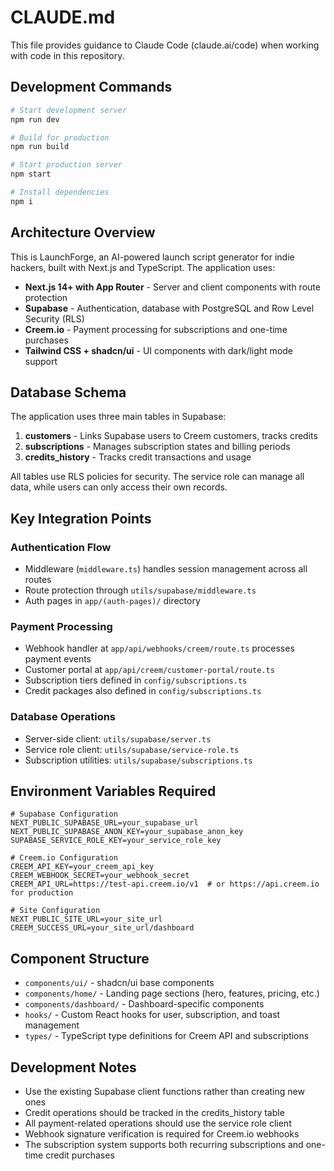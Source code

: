 # CLAUDE.md

This file provides guidance to Claude Code (claude.ai/code) when working with code in this repository.

## Development Commands

```bash
# Start development server
npm run dev

# Build for production
npm run build

# Start production server
npm start

# Install dependencies
npm i
```

## Architecture Overview

This is LaunchForge, an AI-powered launch script generator for indie hackers, built with Next.js and TypeScript. The application uses:

- **Next.js 14+ with App Router** - Server and client components with route protection
- **Supabase** - Authentication, database with PostgreSQL and Row Level Security (RLS)
- **Creem.io** - Payment processing for subscriptions and one-time purchases
- **Tailwind CSS + shadcn/ui** - UI components with dark/light mode support

## Database Schema

The application uses three main tables in Supabase:

1. **customers** - Links Supabase users to Creem customers, tracks credits
2. **subscriptions** - Manages subscription states and billing periods
3. **credits_history** - Tracks credit transactions and usage

All tables use RLS policies for security. The service role can manage all data, while users can only access their own records.

## Key Integration Points

### Authentication Flow
- Middleware (`middleware.ts`) handles session management across all routes
- Route protection through `utils/supabase/middleware.ts`
- Auth pages in `app/(auth-pages)/` directory

### Payment Processing
- Webhook handler at `app/api/webhooks/creem/route.ts` processes payment events
- Customer portal at `app/api/creem/customer-portal/route.ts`
- Subscription tiers defined in `config/subscriptions.ts`
- Credit packages also defined in `config/subscriptions.ts`

### Database Operations
- Server-side client: `utils/supabase/server.ts`
- Service role client: `utils/supabase/service-role.ts`
- Subscription utilities: `utils/supabase/subscriptions.ts`

## Environment Variables Required

```env
# Supabase Configuration
NEXT_PUBLIC_SUPABASE_URL=your_supabase_url
NEXT_PUBLIC_SUPABASE_ANON_KEY=your_supabase_anon_key
SUPABASE_SERVICE_ROLE_KEY=your_service_role_key

# Creem.io Configuration
CREEM_API_KEY=your_creem_api_key
CREEM_WEBHOOK_SECRET=your_webhook_secret
CREEM_API_URL=https://test-api.creem.io/v1  # or https://api.creem.io for production

# Site Configuration
NEXT_PUBLIC_SITE_URL=your_site_url
CREEM_SUCCESS_URL=your_site_url/dashboard
```

## Component Structure

- `components/ui/` - shadcn/ui base components
- `components/home/` - Landing page sections (hero, features, pricing, etc.)
- `components/dashboard/` - Dashboard-specific components
- `hooks/` - Custom React hooks for user, subscription, and toast management
- `types/` - TypeScript type definitions for Creem API and subscriptions

## Development Notes

- Use the existing Supabase client functions rather than creating new ones
- Credit operations should be tracked in the credits_history table
- All payment-related operations should use the service role client
- Webhook signature verification is required for Creem.io webhooks
- The subscription system supports both recurring subscriptions and one-time credit purchases